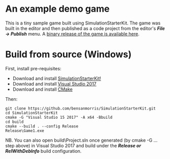 # An example demo game

This is a tiny sample game built using SimulationStarterKit. The game was built in the editor and then published as a code project from the editor's ***File -> Publish*** menu. 
A [binary release of the game is available here](https://benmorris.itch.io/sample-game).

# Build from source (Windows)

First, install pre-requisites:

- Download and install [SimulationStarterKit!](http://www.fireflytech.org)
- Download and install [Visual Studio 2017](https://visualstudio.microsoft.com/vs/older-downloads/)
- Download and install [CMake](https://cmake.org/download/)

Then:

```
git clone https://github.com/bensanmorris/SimulationStarterKit.git
cd SimulationStarterKit
cmake -G "Visual Studio 15 2017" -A x64 -Bbuild
cd build
cmake --build . --config Release
Release\Game1.exe
```
NB. You can also open build\Project.sln once generated (by cmake -G ... step above) in Visual Studio 2017 and build under the ***Release or RelWithDebInfo*** build configuration.
